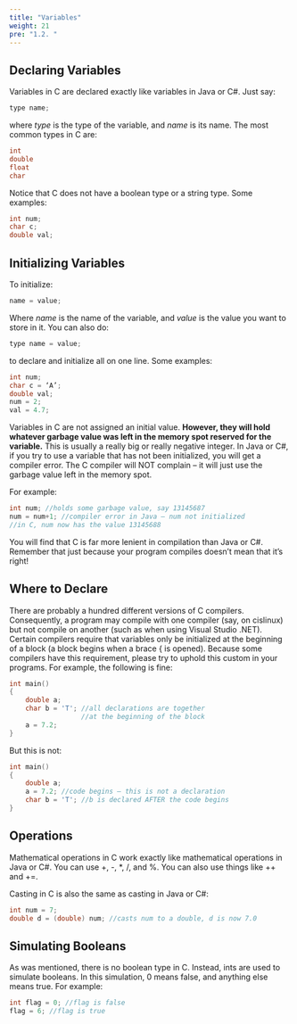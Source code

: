 ```yaml
---
title: "Variables"
weight: 21
pre: "1.2. "
---
```


## Declaring Variables

Variables in C are declared exactly like variables in Java or C#. Just say:

```c
type name;
```

where *type* is the type of the variable, and *name* is its name. The most common types in C are:

```c
int
double
float
char
```

Notice that C does not have a boolean type or a string type. Some examples:

```c
int num;
char c;
double val;
```

## Initializing Variables

To initialize:

```c
name = value;
```

Where *name* is the name of the variable, and *value* is the value you want to store in it. You can also do:

```c
type name = value;
```

to declare and initialize all on one line. Some examples:

```c
int num;
char c = ‘A’;
double val;
num = 2;
val = 4.7;
```

Variables in C are not assigned an initial value. **However, they will hold whatever garbage value was left in the memory spot reserved for the variable.** This is usually a really big or really negative integer. In Java or C#, if you try to use a variable that has not been initialized, you will get a compiler error. The C compiler will NOT complain – it will just use the garbage value left in the memory spot. 

For example:

```c
int num; //holds some garbage value, say 13145687
num = num+1; //compiler error in Java – num not initialized
//in C, num now has the value 13145688
```

You will find that C is far more lenient in compilation than Java or C#. Remember that just because your program compiles doesn’t mean that it’s right!

## Where to Declare

There are probably a hundred different versions of C compilers. Consequently, a program may compile with one compiler (say, on cislinux) but not compile on another (such as when using Visual Studio .NET). Certain compilers require that variables only be initialized at the beginning of a block
(a block begins when a brace { is opened). Because some compilers have this
requirement, please try to uphold this custom in your programs. For example, the following is fine:

```c
int main() 
{
	double a;
	char b = 'T'; //all declarations are together
				  //at the beginning of the block
	a = 7.2;
}
```

But this is not:

```c
int main() 
{
	double a;
	a = 7.2; //code begins – this is not a declaration
	char b = 'T'; //b is declared AFTER the code begins
}
```

## Operations

Mathematical operations in C work exactly like mathematical operations in Java or C#. You can use +, -, *, /, and %. You can also use things like ++ and +=.

Casting in C is also the same as casting in Java or C#:

```c
int num = 7;
double d = (double) num; //casts num to a double, d is now 7.0
```

## Simulating Booleans
As was mentioned, there is no boolean type in C. Instead, ints are used to
simulate booleans. In this simulation, 0 means false, and anything else means
true. For example:

```c
int flag = 0; //flag is false
flag = 6; //flag is true
```
